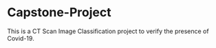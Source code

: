 # Capstone-Project
This is a CT Scan Image Classification project to verify the presence of Covid-19.
